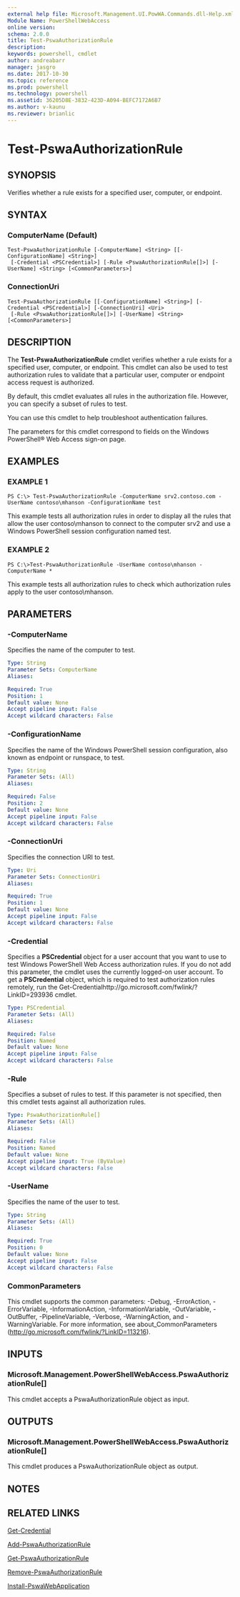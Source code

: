 ```yaml
---
external help file: Microsoft.Management.UI.PowWA.Commands.dll-Help.xml
Module Name: PowerShellWebAccess
online version: 
schema: 2.0.0
title: Test-PswaAuthorizationRule
description: 
keywords: powershell, cmdlet
author: andreabarr
manager: jasgro
ms.date: 2017-10-30
ms.topic: reference
ms.prod: powershell
ms.technology: powershell
ms.assetid: 36205D8E-3832-423D-A094-BEFC7172A6B7
ms.author: v-kaunu
ms.reviewer: brianlic
---
```


# Test-PswaAuthorizationRule

## SYNOPSIS
Verifies whether a rule exists for a specified user, computer, or endpoint.

## SYNTAX

### ComputerName (Default)
```
Test-PswaAuthorizationRule [-ComputerName] <String> [[-ConfigurationName] <String>]
 [-Credential <PSCredential>] [-Rule <PswaAuthorizationRule[]>] [-UserName] <String> [<CommonParameters>]
```

### ConnectionUri
```
Test-PswaAuthorizationRule [[-ConfigurationName] <String>] [-Credential <PSCredential>] [-ConnectionUri] <Uri>
 [-Rule <PswaAuthorizationRule[]>] [-UserName] <String> [<CommonParameters>]
```

## DESCRIPTION
The **Test-PswaAuthorizationRule** cmdlet verifies whether a rule exists for a specified user, computer, or endpoint.
This cmdlet can also be used to test authorization rules to validate that a particular user, computer or endpoint access request is authorized. 
 
                      
By default, this cmdlet evaluates all rules in the authorization file.
However, you can specify a subset of rules to test.

You can use this cmdlet to help troubleshoot authentication failures.

The parameters for this cmdlet correspond to fields on the Windows PowerShell® Web Access sign-on page.

## EXAMPLES

### EXAMPLE 1
```
PS C:\> Test-PswaAuthorizationRule -ComputerName srv2.contoso.com -UserName contoso\mhanson -ConfigurationName test
```

This example tests all authorization rules in order to display all the rules that allow the user contoso\mhanson to connect to the computer srv2 and use a Windows PowerShell session configuration named test.

### EXAMPLE 2
```
PS C:\>Test-PswaAuthorizationRule -UserName contoso\mhanson -ComputerName *
```

This example tests all authorization rules to check which authorization rules apply to the user contoso\mhanson.

## PARAMETERS

### -ComputerName
Specifies the name of the computer to test.

```yaml
Type: String
Parameter Sets: ComputerName
Aliases: 

Required: True
Position: 1
Default value: None
Accept pipeline input: False
Accept wildcard characters: False
```

### -ConfigurationName
Specifies the name of the Windows PowerShell session configuration, also known as endpoint or runspace, to test.

```yaml
Type: String
Parameter Sets: (All)
Aliases: 

Required: False
Position: 2
Default value: None
Accept pipeline input: False
Accept wildcard characters: False
```

### -ConnectionUri
Specifies the connection URI to test.

```yaml
Type: Uri
Parameter Sets: ConnectionUri
Aliases: 

Required: True
Position: 1
Default value: None
Accept pipeline input: False
Accept wildcard characters: False
```

### -Credential
Specifies a **PSCredential** object for a user account that you want to use to test Windows PowerShell Web Access authorization rules.
If you do not add this parameter, the cmdlet uses the currently logged-on user account.
To get a **PSCredential** object, which is required to test authorization rules remotely, run the Get-Credentialhttp://go.microsoft.com/fwlink/?LinkID=293936 cmdlet.

```yaml
Type: PSCredential
Parameter Sets: (All)
Aliases: 

Required: False
Position: Named
Default value: None
Accept pipeline input: False
Accept wildcard characters: False
```

### -Rule
Specifies a subset of rules to test.
If this parameter is not specified, then this cmdlet tests against all authorization rules.

```yaml
Type: PswaAuthorizationRule[]
Parameter Sets: (All)
Aliases: 

Required: False
Position: Named
Default value: None
Accept pipeline input: True (ByValue)
Accept wildcard characters: False
```

### -UserName
Specifies the name of the user to test.

```yaml
Type: String
Parameter Sets: (All)
Aliases: 

Required: True
Position: 0
Default value: None
Accept pipeline input: False
Accept wildcard characters: False
```

### CommonParameters
This cmdlet supports the common parameters: -Debug, -ErrorAction, -ErrorVariable, -InformationAction, -InformationVariable, -OutVariable, -OutBuffer, -PipelineVariable, -Verbose, -WarningAction, and -WarningVariable. For more information, see about_CommonParameters (http://go.microsoft.com/fwlink/?LinkID=113216).

## INPUTS

### Microsoft.Management.PowerShellWebAccess.PswaAuthorizationRule[]
This cmdlet accepts a PswaAuthorizationRule object as input.

## OUTPUTS

### Microsoft.Management.PowerShellWebAccess.PswaAuthorizationRule[]
This cmdlet produces a PswaAuthorizationRule object as output.

## NOTES

## RELATED LINKS

[Get-Credential](http://go.microsoft.com/fwlink/?LinkID=293936)

[Add-PswaAuthorizationRule](./Add-PswaAuthorizationRule.md)

[Get-PswaAuthorizationRule](./Get-PswaAuthorizationRule.md)

[Remove-PswaAuthorizationRule](./Remove-PswaAuthorizationRule.md)

[Install-PswaWebApplication](./Install-PswaWebApplication.md)

